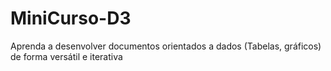 # MiniCurso-D3
Aprenda a desenvolver documentos orientados a dados (Tabelas, gráficos) de forma versátil e iterativa
